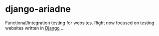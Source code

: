 django-ariadne
==============

Functional/integration testing for websites. Right now focused on testing
websites written in [Django](https://www.djangoproject.com) ...
